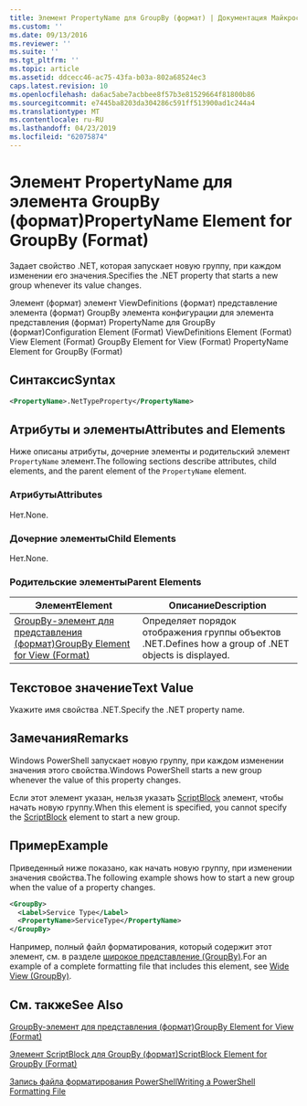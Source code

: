 ```yaml
---
title: Элемент PropertyName для GroupBy (формат) | Документация Майкрософт
ms.custom: ''
ms.date: 09/13/2016
ms.reviewer: ''
ms.suite: ''
ms.tgt_pltfrm: ''
ms.topic: article
ms.assetid: ddcecc46-ac75-43fa-b03a-802a68524ec3
caps.latest.revision: 10
ms.openlocfilehash: da6ac5abe7acbbee8f57b3e81529664f81800b86
ms.sourcegitcommit: e7445ba8203da304286c591ff513900ad1c244a4
ms.translationtype: MT
ms.contentlocale: ru-RU
ms.lasthandoff: 04/23/2019
ms.locfileid: "62075874"
---
```

# <a name="propertyname-element-for-groupby-format"></a><span data-ttu-id="fba9d-102">Элемент PropertyName для элемента GroupBy (формат)</span><span class="sxs-lookup"><span data-stu-id="fba9d-102">PropertyName Element for GroupBy (Format)</span></span>

<span data-ttu-id="fba9d-103">Задает свойство .NET, которая запускает новую группу, при каждом изменении его значения.</span><span class="sxs-lookup"><span data-stu-id="fba9d-103">Specifies the .NET property that starts a new group whenever its value changes.</span></span>

<span data-ttu-id="fba9d-104">Элемент (формат) элемент ViewDefinitions (формат) представление элемента (формат) GroupBy элемента конфигурации для элемента представления (формат) PropertyName для GroupBy (формат)</span><span class="sxs-lookup"><span data-stu-id="fba9d-104">Configuration Element (Format) ViewDefinitions Element (Format) View Element (Format) GroupBy Element for View (Format) PropertyName Element for GroupBy (Format)</span></span>

## <a name="syntax"></a><span data-ttu-id="fba9d-105">Синтаксис</span><span class="sxs-lookup"><span data-stu-id="fba9d-105">Syntax</span></span>

```xml
<PropertyName>.NetTypeProperty</PropertyName>
```

## <a name="attributes-and-elements"></a><span data-ttu-id="fba9d-106">Атрибуты и элементы</span><span class="sxs-lookup"><span data-stu-id="fba9d-106">Attributes and Elements</span></span>

<span data-ttu-id="fba9d-107">Ниже описаны атрибуты, дочерние элементы и родительский элемент `PropertyName` элемент.</span><span class="sxs-lookup"><span data-stu-id="fba9d-107">The following sections describe attributes, child elements, and the parent element of the `PropertyName` element.</span></span>

### <a name="attributes"></a><span data-ttu-id="fba9d-108">Атрибуты</span><span class="sxs-lookup"><span data-stu-id="fba9d-108">Attributes</span></span>

<span data-ttu-id="fba9d-109">Нет.</span><span class="sxs-lookup"><span data-stu-id="fba9d-109">None.</span></span>

### <a name="child-elements"></a><span data-ttu-id="fba9d-110">Дочерние элементы</span><span class="sxs-lookup"><span data-stu-id="fba9d-110">Child Elements</span></span>

<span data-ttu-id="fba9d-111">Нет.</span><span class="sxs-lookup"><span data-stu-id="fba9d-111">None.</span></span>

### <a name="parent-elements"></a><span data-ttu-id="fba9d-112">Родительские элементы</span><span class="sxs-lookup"><span data-stu-id="fba9d-112">Parent Elements</span></span>

|<span data-ttu-id="fba9d-113">Элемент</span><span class="sxs-lookup"><span data-stu-id="fba9d-113">Element</span></span>|<span data-ttu-id="fba9d-114">Описание</span><span class="sxs-lookup"><span data-stu-id="fba9d-114">Description</span></span>|
|-------------|-----------------|
|[<span data-ttu-id="fba9d-115">GroupBy-элемент для представления (формат)</span><span class="sxs-lookup"><span data-stu-id="fba9d-115">GroupBy Element for View (Format)</span></span>](./groupby-element-for-view-format.md)|<span data-ttu-id="fba9d-116">Определяет порядок отображения группы объектов .NET.</span><span class="sxs-lookup"><span data-stu-id="fba9d-116">Defines how a group of .NET objects is displayed.</span></span>|

## <a name="text-value"></a><span data-ttu-id="fba9d-117">Текстовое значение</span><span class="sxs-lookup"><span data-stu-id="fba9d-117">Text Value</span></span>

<span data-ttu-id="fba9d-118">Укажите имя свойства .NET.</span><span class="sxs-lookup"><span data-stu-id="fba9d-118">Specify the .NET property name.</span></span>

## <a name="remarks"></a><span data-ttu-id="fba9d-119">Замечания</span><span class="sxs-lookup"><span data-stu-id="fba9d-119">Remarks</span></span>

<span data-ttu-id="fba9d-120">Windows PowerShell запускает новую группу, при каждом изменении значения этого свойства.</span><span class="sxs-lookup"><span data-stu-id="fba9d-120">Windows PowerShell starts a new group whenever the value of this property changes.</span></span>

<span data-ttu-id="fba9d-121">Если этот элемент указан, нельзя указать [ScriptBlock](./scriptblock-element-for-groupby-format.md) элемент, чтобы начать новую группу.</span><span class="sxs-lookup"><span data-stu-id="fba9d-121">When this element is specified, you cannot specify the [ScriptBlock](./scriptblock-element-for-groupby-format.md) element to start a new group.</span></span>

## <a name="example"></a><span data-ttu-id="fba9d-122">Пример</span><span class="sxs-lookup"><span data-stu-id="fba9d-122">Example</span></span>

<span data-ttu-id="fba9d-123">Приведенный ниже показано, как начать новую группу, при изменении значения свойства.</span><span class="sxs-lookup"><span data-stu-id="fba9d-123">The following example shows how to start a new group when the value of a property changes.</span></span>

```xml
<GroupBy>
  <Label>Service Type</Label>
  <PropertyName>ServiceType</PropertyName>
</GroupBy>

```

<span data-ttu-id="fba9d-124">Например, полный файл форматирования, который содержит этот элемент, см. в разделе [широкое представление (GroupBy)](./wide-view-groupby.md).</span><span class="sxs-lookup"><span data-stu-id="fba9d-124">For an example of a complete formatting file that includes this element, see [Wide View (GroupBy)](./wide-view-groupby.md).</span></span>

## <a name="see-also"></a><span data-ttu-id="fba9d-125">См. также</span><span class="sxs-lookup"><span data-stu-id="fba9d-125">See Also</span></span>

[<span data-ttu-id="fba9d-126">GroupBy-элемент для представления (формат)</span><span class="sxs-lookup"><span data-stu-id="fba9d-126">GroupBy Element for View (Format)</span></span>](./groupby-element-for-view-format.md)

[<span data-ttu-id="fba9d-127">Элемент ScriptBlock для GroupBy (формат)</span><span class="sxs-lookup"><span data-stu-id="fba9d-127">ScriptBlock Element for GroupBy (Format)</span></span>](./scriptblock-element-for-groupby-format.md)

[<span data-ttu-id="fba9d-128">Запись файла форматирования PowerShell</span><span class="sxs-lookup"><span data-stu-id="fba9d-128">Writing a PowerShell Formatting File</span></span>](./writing-a-powershell-formatting-file.md)
